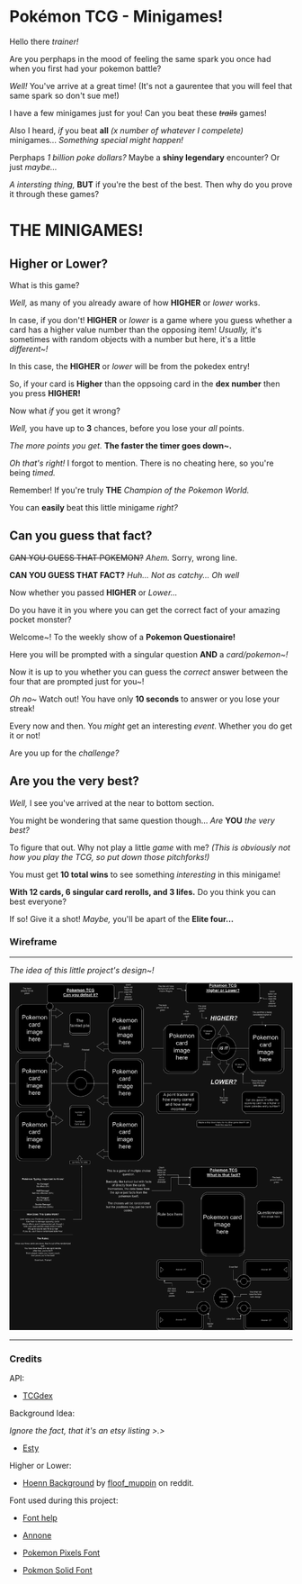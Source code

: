 # Pokémon TCG - Minigames!

Hello there *trainer!*

Are you perphaps in the mood of feeling the same spark you once had when you first had your pokemon battle?

*Well!* You've arrive at a great time!
(It's not a gaurentee that you will feel that same spark so don't sue me!)

I have a few minigames just for you! Can you beat these ~~*trails*~~ games!

Also I heard, *if* you beat **all** *(x number of whatever I compelete)* minigames...
*Something special might happen!*

Perphaps *1 billion poke dollars?*
Maybe a **shiny legendary** encounter?
Or just *maybe...*

*A intersting thing,* **BUT** if you're the best of the best.
Then why do you prove it through these games?

# THE MINIGAMES! 

## Higher or Lower?

What is this game?

*Well,* as many of you already aware of how **HIGHER** or *lower* works.

In case, if you don't!
**HIGHER** or *lower* is a game where you guess whether a card has a higher value number than the opposing item!
*Usually,* it's sometimes with random objects with a number but here, it's a little *different~!*

In this case, the **HIGHER** or *lower* will be from the pokedex entry!

So, if your card is **Higher** than the oppsoing card in the **dex number** then you press **HIGHER!**

Now what *if* you get it wrong?

*Well,* you have up to **3** chances, before you lose your *all* points.

*The more points you get.*
**The faster the timer goes down~.**

*Oh that's right!*
I forgot to mention. There is no cheating here, so you're being *timed.*

Remember! If you're truly **THE** *Champion of the Pokemon World.*

You can **easily** beat this little minigame *right?* 

## Can you guess that fact?

~~CAN YOU GUESS THAT POKEMON?~~
*Ahem.* Sorry, wrong line.

**CAN YOU GUESS THAT FACT?**
*Huh... Not as catchy... Oh well*

Now whether you passed **HIGHER** or *Lower...*

Do you have it in you where you can get the correct fact of your amazing pocket monster?

Welcome~! To the weekly show of a **Pokemon Questionaire!**

Here you will be prompted with a singular question **AND** a *card/pokemon~!*

Now it is up to you whether you can guess the *correct* answer between the four that are prompted just for you~!

*Oh no~*
Watch out! You have only **10 seconds** to answer or you lose your streak!

Every now and then. You *might* get an interesting *event*.
Whether you do get it or not!

Are you up for the *challenge?*

## Are you the very best?

*Well,* I see you've arrived at the near to bottom section.

You might be wondering that same question though...
*Are* **YOU** *the very best?*

To figure that out. Why not play a little *game* with me?
*(This is obviously not how you play the TCG, so put down those pitchforks!)*

You must get **10 total wins** to see something *interesting* in this minigame!

**With 12 cards, 6 singular card rerolls, and 3 lifes.**
Do you think you can best everyone?

If so! Give it a shot!
*Maybe,* you'll be apart of the **Elite four...**

### Wireframe

---

*The idea of this little project's design~!*

![description of image](Asset/Wire-Frame/Project-Wireframe.png)

---

### Credits

API:
- [TCGdex](https://github.com/tcgdex/javascript-sdk)

Background Idea:

*Ignore the fact, that it's an etsy listing >.>*
- [Esty](https://www.etsy.com/listing/399061431/pokemon-tcg-25-x-26-two-player-battle?ref=shop_home_active_1)

Higher or Lower:
- [Hoenn Background](https://www.reddit.com/r/pokemon/comments/11xa0zx/pokemon_gen_3_rubysapphireemerald_opening/#lightbox) by [floof_muppin](https://www.reddit.com/user/floof_muppin/) on reddit.


Font used during this project:

- [Font help](https://www.shecodes.io/athena/9852-how-to-add-a-custom-font-to-your-css-code)

- [Annone](https://www.fontspace.com/annone-font-f4876)

- [Pokemon Pixels Font](https://www.fontspace.com/pokemon-pixels-font-f13534)

- [Pokmon Solid Font](https://www.fontspace.com/pokemon-solid-font-f13844)